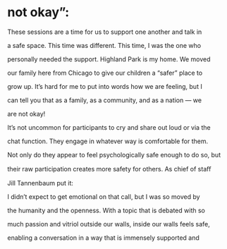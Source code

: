 # not okay”:

These sessions are a time for us to support one another and talk in

a safe space. This time was different. This time, I was the one who

personally needed the support. Highland Park is my home. We moved

our family here from Chicago to give our children a “safer” place to

grow up. It’s hard for me to put into words how we are feeling, but I

can tell you that as a family, as a community, and as a nation — we

are not okay!

It’s not uncommon for participants to cry and share out loud or via the

chat function. They engage in whatever way is comfortable for them.

Not only do they appear to feel psychologically safe enough to do so, but

their raw participation creates more safety for others. As chief of staﬀ

Jill Tannenbaum put it:

I didn’t expect to get emotional on that call, but I was so moved by

the humanity and the openness. With a topic that is debated with so

much passion and vitriol outside our walls, inside our walls feels safe,

enabling a conversation in a way that is immensely supported and